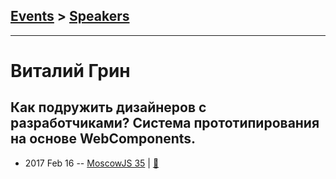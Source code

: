 ## [Events](../README.md) > [Speakers](../speakers.md)
---

# Виталий Грин

## Как подружить дизайнеров с разработчиками? Система прототипирования на основе WebComponents.
- 2017 Feb 16 -- [MoscowJS 35](https://youtu.be/W4Eboykd8XY?t=2502)  | [:notebook:](https://www.dropbox.com/s/guhz9y2frmy27rz/blueprint-moscow-js-feb-2017.key?dl=1)  
